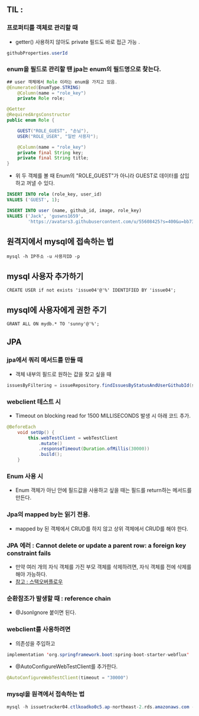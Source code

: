 ## TIL :

### 프로퍼티를 객체로 관리할 때
- getter() 사용하지 않아도 private 필드도 바로 접근 가능 .

```Java
githubProperties.userId
```

### enum을 필드로 관리할 땐 jpa는 enum의 필드명으로 찾는다.

```Java
## user 객체에서 Role 이라는 enum을 가지고 있음.
@Enumerated(EnumType.STRING)
    @Column(name = "role_key")
    private Role role;
```

```Java
@Getter
@RequiredArgsConstructor
public enum Role {

	GUEST("ROLE_GUEST", "손님"),
	USER("ROLE_USER", "일반 사용자");

	@Column(name = "role_key")
	private final String key;
	private final String title;
}
```

- 위 두 객체를 볼 때 Enum의 "ROLE_GUEST"가 아니라 GUEST로 데이터를 삽입하고 꺼낼 수 있다.

```sql
INSERT INTO role (role_key, user_id)
VALUES ('GUEST', 1);
```

```sql
INSERT INTO user (name, github_id, image, role_key)
VALUES ('Jack', 'guswns1659',
        'https://avatars3.githubusercontent.com/u/55608425?s=400&u=bb7394a04f87d003a70fe15c3d88cdc370171e5b&v=4', 'GUEST');
```


## 원격지에서 mysql에 접속하는 법

```mysql
mysql -h IP주소 -u 사용자ID -p
```

## mysql 사용자 추가하기

```mysql
CREATE USER if not exists 'issue04'@'%' IDENTIFIED BY 'issue04';
```

## mysql에 사용자에게 권한 주기

```mysql
GRANT ALL ON mydb.* TO 'sunny'@'%';
```

## JPA
### jpa에서 쿼리 메서드를 만들 때
- 객체 내부의 필드로 원하는 값을 찾고 싶을 때
```Java
issuesByFiltering = issueRepository.findIssuesByStatusAndUserGithubId(status, userId);

```

### webclient 테스트 시
- Timeout on blocking read for 1500 MILLISECONDS 발생 시 아래 코드 추가.

```Java
@BeforeEach
	void setUp() {
		this.webTestClient = webTestClient
			.mutate()
			.responseTimeout(Duration.ofMillis(30000))
			.build();
	}
```

### Enum 사용 시
- Enum 객체가 아닌 안에 필드값을 사용하고 싶을 때는 필드를 return하는 메서드를 만든다.


### Jpa의 mapped by는 읽기 전용.
- mapped by 된 객체에서 CRUD를 하지 않고 상위 객체에서 CRUD를 해야 한다.

### JPA 에러 : Cannot delete or update a parent row: a foreign key constraint fails
- 만약 여러 개의 자식 객체를 가진 부모 객체를 삭제하려면, 자식 객체를 전에 삭제를 해야 가능하다.
- [참고 : 스택오버플로우](https://stackoverflow.com/questions/1905470/cannot-delete-or-update-a-parent-row-a-foreign-key-constraint-fails)

### 순환참조가 발생할 때 : reference chain
- @JsonIgnore 붙이면 된다.  


### webclient를 사용하려면
- 의존성을 주입하고
```Java
implementation 'org.springframework.boot:spring-boot-starter-webflux'
```
- @AutoConfigureWebTestClient를 추가한다.
```Java
@AutoConfigureWebTestClient(timeout = "30000")
```

### mysql을 원격에서 접속하는 법

```Java
mysql -h issuetracker04.ctlkoadko0c5.ap-northeast-2.rds.amazonaws.com -u issue04 -p
```
